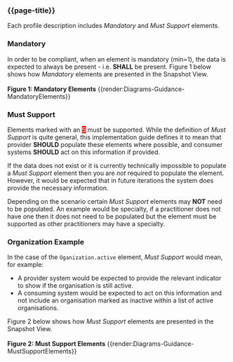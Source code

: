 ### {{page-title}}
Each profile description includes _Mandatory_ and _Must Support_ elements. 

### Mandatory

In order to be compliant, when an element is mandatory (min=1), the data is expected to always be present - i.e. **SHALL** be present. Figure 1 below shows how _Mandatory_ elements are presented in the Snapshot View. 
<br><br>
**Figure 1: Mandatory Elements**
{{render:Diagrams-Guidance-MandatoryElements}}
<br>

### Must Support

Elements marked with an <span style="background-color:red;color:white;">S</span> must be supported. While the definition of _Must Support_ is quite general, this implementation guide defines it to mean that provider **SHOULD** populate these elements where possible, and consumer systems **SHOULD** act on this information if provided.

If the data does not exist or it is currently technically impossible to populate a _Must Support_ element then you are _not_ required to populate the element. However, it would be expected that in future iterations the system does provide the necessary information.

Depending on the scenario certain _Must Support_ elements may **NOT** need to be populated. An example would be specialty, if a practitioner does not have one then it does not need to be populated but the element must be supported as other practitioners may have a specialty.

### Organization Example

In the case of the `Oganization.active` element, _Must Support_ would mean, for example:
* A provider system would be expected to provide the relevant indicator to show if the organisation is still active.
* A consuming  system would be expected to act on this information and not include an organisation marked as inactive within a list of active organisations.

Figure 2 below shows how _Must Support_ elements are presented in the Snapshot View. 
<br><br>
**Figure 2: Must Support Elements**
{{render:Diagrams-Guidance-MustSupportElements}}
<br>
